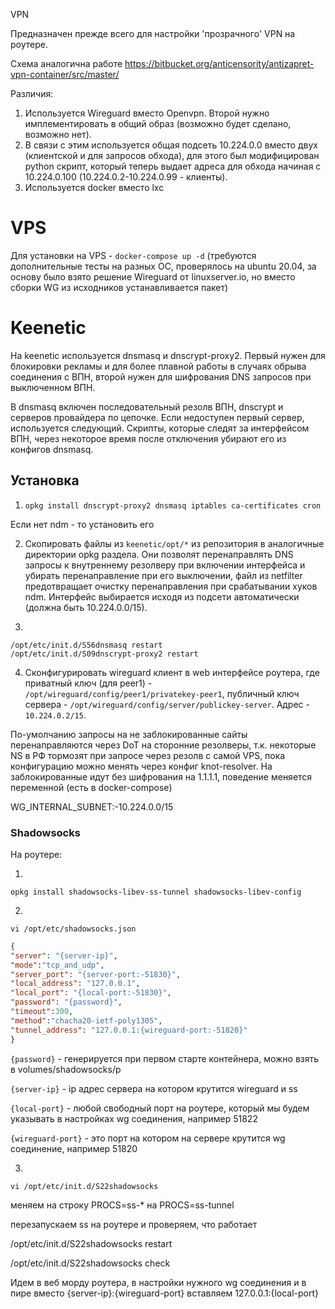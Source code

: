 VPN

Предназначен прежде всего для настройки 'прозрачного' VPN на роутере.

Схема аналогична работе https://bitbucket.org/anticensority/antizapret-vpn-container/src/master/

Различия:

1. Используется Wireguard вместо Openvpn. Второй нужно имплементировать в общий образ (возможно будет сделано, возможно нет).
2. В связи с этим используется общая подсеть 10.224.0.0 вместо двух (клиентской и для запросов обхода), для этого был модифицирован python скрипт, который теперь выдает адреса для обхода начиная с 10.224.0.100 (10.224.0.2-10.224.0.99 - клиенты).
3. Используется docker вместо lxc

# VPS

Для установки на VPS - `docker-compose up -d` (требуются дополнительные тесты на разных ОС, проверялось на ubuntu 20.04, за основу было взято решение Wireguard от linuxserver.io, но вместо сборки WG из исходников устанавливается пакет)


# Keenetic

На keenetic используется dnsmasq и dnscrypt-proxy2. Первый нужен для блокировки рекламы и для более плавной работы в случаях обрыва соединения с ВПН, второй нужен для шифрования DNS запросов при выключенном ВПН.

В dnsmasq включен последовательный резолв ВПН, dnscrypt и серверов провайдера по цепочке. Если недоступен первый сервер, используется следующий. Скрипты, которые следят за интерфейсом ВПН, через некоторое время после отключения убирают его из конфигов dnsmasq.

## Установка

1. `opkg install dnscrypt-proxy2 dnsmasq iptables ca-certificates cron`

Если нет ndm - то установить его

2. Скопировать файлы из `keenetic/opt/*` из репозитория в аналогичные директории opkg раздела. Они позволят перенаправлять DNS запросы к внутреннему резолверу при включении интерфейса и убирать перенаправление при его выключении, файл из netfilter предотвращает очистку перенаправления при срабатывании хуков ndm. Интерфейс выбирается исходя из подсети автоматически (должна быть 10.224.0.0/15).

3.

```
/opt/etc/init.d/S56dnsmasq restart
/opt/etc/init.d/S09dnscrypt-proxy2 restart
````

4. Сконфигурировать wireguard клиент в web интерфейсе роутера, где приватный ключ (для peer1) - `/opt/wireguard/config/peer1/privatekey-peer1`, публичный ключ сервера - `/opt/wireguard/config/server/publickey-server`. Адрес - `10.224.0.2/15`.


По-умолчанию запросы на не заблокированные сайты перенаправляются через DoT на сторонние резолверы, т.к. некоторые NS в РФ тормозят при запросе через резолв с самой VPS, пока конфигурацию можно менять через конфиг knot-resolver. На заблокированные идут без шифрования на 1.1.1.1, поведение меняется переменной (есть в docker-compose)


WG_INTERNAL_SUBNET:-10.224.0.0/15

### Shadowsocks

На роутере:

1.

```
opkg install shadowsocks-libev-ss-tunnel shadowsocks-libev-config
```

2.

```
vi /opt/etc/shadowsocks.json
```

```json
{
"server": "{server-ip}",
"mode":"tcp_and_udp",
"server_port": "{server-port:-51830}",
"local_address": "127.0.0.1",
"local_port": "{local-port:-51830}",
"password": "{password}",
"timeout":300,
"method":"chacha20-ietf-poly1305",
"tunnel_address": "127.0.0.1:{wireguard-port:-51820}"
}
```

`{password}` - генерируется при первом старте контейнера, можно взять в volumes/shadowsocks/p

`{server-ip}` - ip адрес сервера на котором крутится wireguard и ss

`{local-port}` - любой свободный порт на роутере, который мы будем указывать в настройках wg соединения, например 51822

`{wireguard-port}` - это порт на котором на сервере крутится wg соединение, например 51820

3.

```
vi /opt/etc/init.d/S22shadowsocks
```

меняем на строку PROCS=ss-* на PROCS=ss-tunnel

перезапускаем ss на роутере и проверяем, что работает

/opt/etc/init.d/S22shadowsocks restart

/opt/etc/init.d/S22shadowsocks check

Идем в веб морду роутера, в настройки нужного wg соединения и в пире вместо {server-ip}:{wireguard-port} вставляем 127.0.0.1:{local-port}

